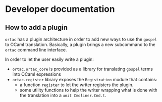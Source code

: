 # Developer documentation

## How to add a plugin

`ortac` has a plugin architecture in order to add new ways to use the `gospel`
to OCaml translation. Basically, a plugin brings a new subcommand to the
`ortac` command line interface.

In order to let the user easily write a plugin:

- `ortac.ortac_core` is provided as a library for translating `gospel` terms
  into OCaml expressions
- `ortac.register` library exposes the `Registration` module that contains:
    + a function `register` to let the writer registers the plugin.
    + some utility functions to help the writer wrapping what is done with the
      translation into a `unit Cmdliner.Cmd.t`.
